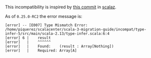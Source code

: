This incompatibility is inspired by [this commit](https://github.com/scalaz/scalaz/commit/bf4710dca45842b0833d83806353dc21b4ee2c2c) in [scalaz](https://github.com/scalaz/scalaz).

As of `0.25.0-RC2` the error message is:
``` 
[error] -- [E007] Type Mismatch Error: /home/piquerez/scalacenter/scala-3-migration-guide/incompat/type-infer-5/src/main/scala-2.13/type-infer.scala:6:4 
[error] 6 |    result
[error]   |    ^^^^^^
[error]   |    Found:    (result : Array[Nothing])
[error]   |    Required: Array[A]
```
